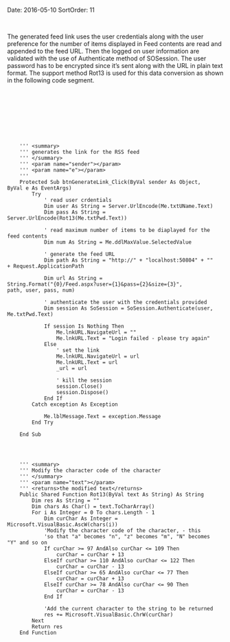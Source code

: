 Date: 2016-05-10
SortOrder: 11

 

The generated feed link uses the user credentials along with the user preference for the number of items displayed in Feed contents are read and appended to the feed URL. Then the logged on user information are validated with the use of Authenticate method of SOSession. The user password has to be encrypted since it’s sent along with the URL in plain text format. The support method Rot13 is used for this data conversion as shown in the following code segment.

 

 

 

 

```
    ''' <summary>
    ''' generates the link for the RSS feed
    ''' </summary>
    ''' <param name="sender"></param>
    ''' <param name="e"></param>
    '''
    Protected Sub btnGenerateLink_Click(ByVal sender As Object,
ByVal e As EventArgs)
        Try
            ' read user crdentials
            Dim user As String = Server.UrlEncode(Me.txtUName.Text)
            Dim pass As String =
Server.UrlEncode(Rot13(Me.txtPwd.Text))
 
            ' read maximum number of items to be diaplayed for the
feed contents
            Dim num As String = Me.ddlMaxValue.SelectedValue
 
            ' generate the feed URL
            Dim path As String = "http://" + "localhost:50804" + ""
+ Request.ApplicationPath
 
            Dim url As String =
String.Format("{0}/Feed.aspx?user={1}&pass={2}&size={3}",
path, user, pass, num)
 
            ' authenticate the user with the credentials provided
            Dim session As SoSession = SoSession.Authenticate(user,
Me.txtPwd.Text)
 
            If session Is Nothing Then
                Me.lnkURL.NavigateUrl = ""
                Me.lnkURL.Text = "Login failed - please try again"
            Else
                ' set the link
                Me.lnkURL.NavigateUrl = url
                Me.lnkURL.Text = url
                _url = url
 
                ' kill the session
                session.Close()
                session.Dispose()
            End If
        Catch exception As Exception
 
            Me.lblMessage.Text = exception.Message
        End Try
 
    End Sub
 
 
 
 
    ''' <summary>
    ''' Modify the character code of the character
    ''' </summary>
    ''' <param name="text"></param>
    ''' <returns>the modified text</returns>
    Public Shared Function Rot13(ByVal text As String) As String
        Dim res As String = ""
        Dim chars As Char() = text.ToCharArray()
        For i As Integer = 0 To chars.Length - 1
            Dim curChar As Integer =
Microsoft.VisualBasic.AscW(chars(i))
            'Modify the character code of the character, - this
            'so that "a" becomes "n", "z" becomes "m", "N" becomes
"Y" and so on
            If curChar >= 97 AndAlso curChar <= 109 Then
                curChar = curChar + 13
            ElseIf curChar >= 110 AndAlso curChar <= 122 Then
                curChar = curChar - 13
            ElseIf curChar >= 65 AndAlso curChar <= 77 Then
                curChar = curChar + 13
            ElseIf curChar >= 78 AndAlso curChar <= 90 Then
                curChar = curChar - 13
            End If
 
            'Add the current character to the string to be returned
            res += Microsoft.VisualBasic.ChrW(curChar)
        Next
        Return res
    End Function
```

 

 

 
